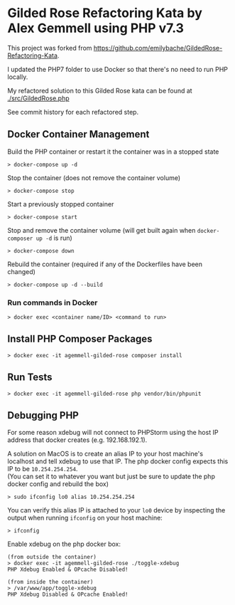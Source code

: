# Gilded Rose Refactoring Kata by Alex Gemmell using PHP v7.3

This project was forked from https://github.com/emilybache/GildedRose-Refactoring-Kata.
 
I updated the PHP7 folder to use Docker so that there's no need to run PHP locally. 

My refactored solution to this Gilded Rose kata can be found at [./src/GildedRose.php](./src/GildedRose.php)

See commit history for each refactored step. 

## Docker Container Management

Build the PHP container or restart it the container was in a stopped state
```
> docker-compose up -d
```

Stop the container (does not remove the container volume)
```
> docker-compose stop 
```

Start a previously stopped container
```
> docker-compose start 
```

Stop and remove the container volume (will get built again when `docker-composer up -d` is run)
```
> docker-compose down
```

Rebuild the container (required if any of the Dockerfiles have been changed)
```
> docker-compose up -d --build
```

### Run commands in Docker
```
> docker exec <container name/ID> <command to run>
```

## Install PHP Composer Packages
```
> docker exec -it agemmell-gilded-rose composer install
```

## Run Tests
```
> docker exec -it agemmell-gilded-rose php vendor/bin/phpunit
```

## Debugging PHP
For some reason xdebug will not connect to PHPStorm using the host IP address that docker creates (e.g. 192.168.192.1).

A solution on MacOS is to create an alias IP to your host machine's localhost and tell xdebug to use that IP.
The php docker config expects this IP to be `10.254.254.254`.  
(You can set it to whatever you want but just be sure to update the php docker config and rebuild the box) 
```
> sudo ifconfig lo0 alias 10.254.254.254
```

You can verify this alias IP is attached to your `lo0` device by inspecting the output when running `ifconfig` on your host machine:
```
> ifconfig
```

Enable xdebug on the php docker box:
```
(from outside the container)
> docker exec -it agemmell-gilded-rose ./toggle-xdebug
PHP Xdebug Enabled & OPcache Disabled!

(from inside the container)
> /var/www/app/toggle-xdebug
PHP Xdebug Disabled & OPcache Enabled!
```